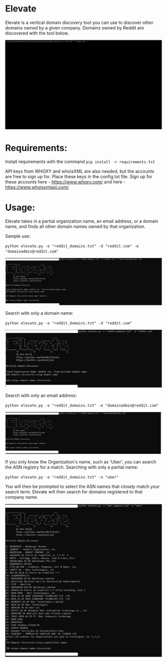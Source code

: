 # Elevate
Elevate is a vertical domain discovery tool you can use to discover other domains owned by a given company. Domains owned by Reddit are discovered with the tool below.

![output](/images/elevate.gif)

# Requirements:

Install requirements with the command `pip install -r requirements.txt`

API keys from WHOXY and whoisXML are also needed, but the accounts are free to sign up for.
Place these keys in the config.txt file.
Sign up for these accounts here - https://www.whoxy.com/ and here - https://www.whoisxmlapi.com/

# Usage:

Elevate takes in a partial organization name, an email address, or a domain name, and finds all other domain names owned by that organization.

Sample use: 

`python elevate.py -o "reddit_domains.txt" -d "reddit.com" -e "domainadmin@reddit.com"`

![domain email output](/images/domain_email_image.PNG)

Search with only a domain name: 

`python elevate.py -o "reddit_domains.txt" -d "reddit.com"`

![domain output](/images/domain_image.PNG)

Search with only an email address: 

`python elevate.py -o "reddit_domains.txt" -e "domainadmin@reddit.com"`

![domain output](/images/email_image.PNG)

If you only know the Organization's name, such as 'Uber', you can search the ASN registry for a match.
Searching with only a partial name:

`python elevate.py -o "reddit_domains.txt" -n "uber"`

You will then be prompted to select the ASN names that closely match your search term. Elevate will then search for domains registered to that company name.

![domain output](/images/partial_image.PNG)

